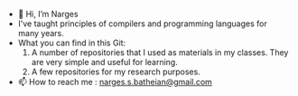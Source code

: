 - 👋 Hi, I’m Narges
- I've taught principles of compilers and programming languages for many years.
- What you can find in this Git:
   1. A number of repositories that I used as materials in my classes. They are very simple and useful for learning.  </LI>
   2. A few repositories for my research purposes.</LI>
- 📫 How to reach me : narges.s.batheian@gmail.com

<!---
bathaeian/bathaeian is a ✨ special ✨ repository because its `README.md` (this file) appears on your GitHub profile.
You can click the Preview link to take a look at your changes.
--->
